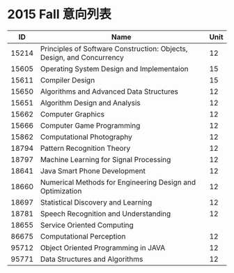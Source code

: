 # 2015 Fall 意向列表

ID | Name | Unit
--- | --- | ---
15214 | Principles of Software Construction: Objects, Design, and Concurrency | 12
15605 | Operating System Design and Implementaion | 15
15611 | Compiler Design | 15
15650 | Algorithms and Advanced Data Structures | 12
15651 | Algorithm Design and Analysis | 12
15662 | Computer Graphics | 12
15666 | Computer Game Programming | 12
15862 | Computational Photography | 12
18794 | Pattern Recognition Theory | 12
18797 | Machine Learning for Signal Processing | 12
18641 | Java Smart Phone Development | 12
18660 | Numerical Methods for Engineering Design and Optimization | 12
18697 | Statistical Discovery and Learning | 12
18781 | Speech Recognition and Understanding | 12
18655 | Service Oriented Computing
86675 | Computational Perception | 12
95712 | Object Oriented Programming in JAVA | 12
95771 | Data Structures and Algorithms | 12
